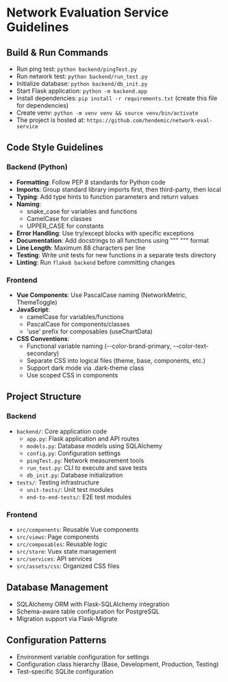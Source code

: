 # Network Evaluation Service Guidelines

## Build & Run Commands
- Run ping test: `python backend/pingTest.py`
- Run network test: `python backend/run_test.py`
- Initialize database: `python backend/db_init.py`
- Start Flask application: `python -m backend.app`
- Install dependencies: `pip install -r requirements.txt` (create this file for dependencies)
- Create venv: `python -m venv venv && source venv/bin/activate`
- The project is hosted at: `https://github.com/hendemic/network-eval-service`

## Code Style Guidelines

### Backend (Python)
- **Formatting**: Follow PEP 8 standards for Python code
- **Imports**: Group standard library imports first, then third-party, then local
- **Typing**: Add type hints to function parameters and return values
- **Naming**:
  - snake_case for variables and functions
  - CamelCase for classes
  - UPPER_CASE for constants
- **Error Handling**: Use try/except blocks with specific exceptions
- **Documentation**: Add docstrings to all functions using """ """ format
- **Line Length**: Maximum 88 characters per line
- **Testing**: Write unit tests for new functions in a separate tests directory
- **Linting**: Run `flake8 backend` before committing changes

### Frontend
- **Vue Components**: Use PascalCase naming (NetworkMetric, ThemeToggle)
- **JavaScript**: 
  - camelCase for variables/functions
  - PascalCase for components/classes
  - 'use' prefix for composables (useChartData)
- **CSS Conventions**:
  - Functional variable naming (--color-brand-primary, --color-text-secondary)
  - Separate CSS into logical files (theme, base, components, etc.)
  - Support dark mode via .dark-theme class
  - Use scoped CSS in components

## Project Structure

### Backend
- `backend/`: Core application code
  - `app.py`: Flask application and API routes
  - `models.py`: Database models using SQLAlchemy
  - `config.py`: Configuration settings
  - `pingTest.py`: Network measurement tools
  - `run_test.py`: CLI to execute and save tests
  - `db_init.py`: Database initialization
- `tests/`: Testing infrastructure
  - `unit-tests/`: Unit test modules
  - `end-to-end-tests/`: E2E test modules

### Frontend
- `src/components`: Reusable Vue components
- `src/views`: Page components
- `src/composables`: Reusable logic
- `src/store`: Vuex state management
- `src/services`: API services
- `src/assets/css`: Organized CSS files

## Database Management
- SQLAlchemy ORM with Flask-SQLAlchemy integration
- Schema-aware table configuration for PostgreSQL
- Migration support via Flask-Migrate

## Configuration Patterns
- Environment variable configuration for settings
- Configuration class hierarchy (Base, Development, Production, Testing)
- Test-specific SQLite configuration